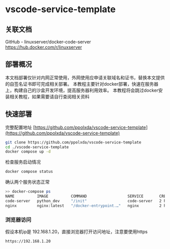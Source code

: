 # vscode-service-template

## 关联文档

GitHub - linuxserver/docker-code-server
https://hub.docker.com/r/linuxserver

## 部署概况

本文档部署仅针对内网正常使用，外网使用应申请关联域名和证书，替换本文提供的自签名证书即可完成相关部署。
本教程主要针对docker部署，快速在服务器上，构建自己的沙盒开发环境，提高服务器利用效率。
本教程将会跳过docker安装相关教程，如果需要请自行查阅相关资料

## 快速部署

完整配置地址 [https://github.com/ppolxda/vscode-service-template](https://github.com/ppolxda/vscode-service-template)

```bash
git clone https://github.com/ppolxda/vscode-service-template
cd ./vscode-service-template
docker compose up -d
```

检查服务启动情况

```bash
docker compose status
```

确认两个服务状态正常

```bash
>> docker-compose ps
NAME          IMAGE          COMMAND                  SERVICE       CREATED       STATUS       PORTS
code-server   python_dev     "/init"                  code-server   2 hours ago   Up 2 hours   0.0.0.0:8443->8443/tcp, [::]:8443->8443/tcp
nginx         nginx:latest   "/docker-entrypoint.…"   nginx         2 hours ago   Up 2 hours   0.0.0.0:180->80/tcp, [::]:180->80/tcp, 0.0.0.0:1443->443/tcp, [::]:1443->443/tcp
```

### 浏览器访问

假设本机ip是 192.168.1.20，直接浏览器打开访问地址，注意要使用https

```bash
https://192.168.1.20
```
